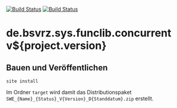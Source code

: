 [![Build Status](https://travis-ci.org/datenverteiler/de.bsvrz.sys.funclib.concurrent.svg?branch=develop)](https://travis-ci.org/datenverteiler/de.bsvrz.sys.funclib.concurrent)
[![Build Status](https://api.bintray.com/packages/datenverteiler/maven/de.bsvrz.sys.funclib.concurrent/images/download.svg)](https://bintray.com/datenverteiler/maven/de.bsvrz.sys.funclib.concurrent)

de.bsvrz.sys.funclib.concurrent v${project.version}
=======================================


Bauen und Veröffentlichen
-------------------------

    site install

Im Ordner `target` wird damit das Distributionspaket
`SWE_{Name}_{Status}_V{Version}_D{Standdatum}.zip` erstellt.
